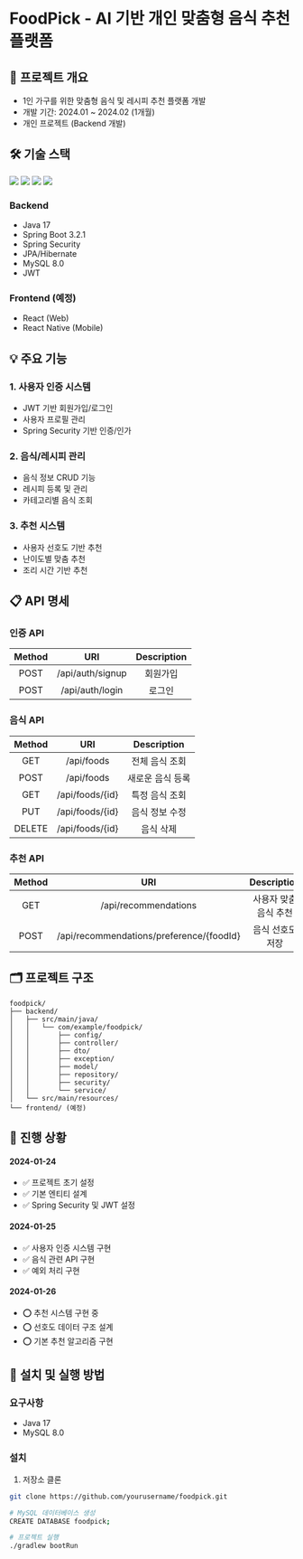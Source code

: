 # FoodPick - AI 기반 개인 맞춤형 음식 추천 플랫폼

## 📌 프로젝트 개요
- 1인 가구를 위한 맞춤형 음식 및 레시피 추천 플랫폼 개발
- 개발 기간: 2024.01 ~ 2024.02 (1개월)
- 개인 프로젝트 (Backend 개발)

## 🛠 기술 스택
<div align="left">
  <img src="https://img.shields.io/badge/java-007396?style=for-the-badge&logo=java&logoColor=white">
  <img src="https://img.shields.io/badge/springboot-6DB33F?style=for-the-badge&logo=springboot&logoColor=white">
  <img src="https://img.shields.io/badge/mysql-4479A1?style=for-the-badge&logo=mysql&logoColor=white">
  <img src="https://img.shields.io/badge/JWT-black?style=for-the-badge&logo=JSON%20web%20tokens">
</div>

### Backend
- Java 17
- Spring Boot 3.2.1
- Spring Security
- JPA/Hibernate
- MySQL 8.0
- JWT

### Frontend (예정)
- React (Web)
- React Native (Mobile)

## 💡 주요 기능

### 1. 사용자 인증 시스템
- JWT 기반 회원가입/로그인
- 사용자 프로필 관리
- Spring Security 기반 인증/인가

### 2. 음식/레시피 관리
- 음식 정보 CRUD 기능
- 레시피 등록 및 관리
- 카테고리별 음식 조회

### 3. 추천 시스템
- 사용자 선호도 기반 추천
- 난이도별 맞춤 추천
- 조리 시간 기반 추천

## 📋 API 명세

### 인증 API
| Method | URI | Description |
|:---:|:---:|:---:|
| POST | /api/auth/signup | 회원가입 |
| POST | /api/auth/login | 로그인 |

### 음식 API
| Method | URI | Description |
|:---:|:---:|:---:|
| GET | /api/foods | 전체 음식 조회 |
| POST | /api/foods | 새로운 음식 등록 |
| GET | /api/foods/{id} | 특정 음식 조회 |
| PUT | /api/foods/{id} | 음식 정보 수정 |
| DELETE | /api/foods/{id} | 음식 삭제 |

### 추천 API
| Method | URI | Description |
|:---:|:---:|:---:|
| GET | /api/recommendations | 사용자 맞춤 음식 추천 |
| POST | /api/recommendations/preference/{foodId} | 음식 선호도 저장 |

## 🗂 프로젝트 구조
```tree
foodpick/
├── backend/
│   ├── src/main/java/
│   │   └── com/example/foodpick/
│   │       ├── config/
│   │       ├── controller/
│   │       ├── dto/
│   │       ├── exception/
│   │       ├── model/
│   │       ├── repository/
│   │       ├── security/
│   │       └── service/
│   └── src/main/resources/
└── frontend/ (예정)
```

## 📝 진행 상황
#### 2024-01-24
- ✅ 프로젝트 초기 설정
- ✅ 기본 엔티티 설계
- ✅ Spring Security 및 JWT 설정

#### 2024-01-25
- ✅ 사용자 인증 시스템 구현
- ✅ 음식 관련 API 구현
- ✅ 예외 처리 구현

#### 2024-01-26
- ⭕ 추천 시스템 구현 중
- ⭕ 선호도 데이터 구조 설계
- ⭕ 기본 추천 알고리즘 구현

## 🚀 설치 및 실행 방법

### 요구사항
- Java 17
- MySQL 8.0

### 설치
1. 저장소 클론
```bash
git clone https://github.com/yourusername/foodpick.git

# MySQL 데이터베이스 생성
CREATE DATABASE foodpick;

# 프로젝트 실행
./gradlew bootRun
